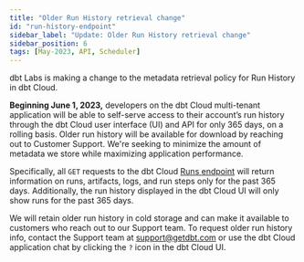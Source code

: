 ```yaml
---
title: "Older Run History retrieval change"
id: "run-history-endpoint"
sidebar_label: "Update: Older Run History retrieval change"
sidebar_position: 6
tags: [May-2023, API, Scheduler]
---
```


dbt Labs is making a change to the metadata retrieval policy for Run History in dbt Cloud. 


**Beginning June 1, 2023,** developers on the dbt Cloud multi-tenant application will be able to self-serve access to their account’s run history through the dbt Cloud user interface (UI) and API for only 365 days, on a rolling basis. Older run history will be available for download by reaching out to Customer Support. We're seeking to minimize the amount of metadata we store while maximizing application performance. 


Specifically, all `GET` requests to the dbt Cloud [Runs endpoint](https://docs.getdbt.com/dbt-cloud/api-v2-legacy#tag/Runs) will return information on runs, artifacts, logs, and run steps only for the past 365 days.  Additionally, the run history displayed in the dbt Cloud UI will only show runs for the past 365 days.  

<Lightbox src="/img/docs/dbt-cloud/rn-run-history.jpg" width="65%" width="100%" title="The dbt Cloud UI displaying a Run History"/>

We will retain older run history in cold storage and can make it available to customers who reach out to our Support team. To request older run history info, contact the Support team at [support@getdbt.com](mailto:support@getdbt.com) or use the dbt Cloud application chat by clicking the `?` icon in the dbt Cloud UI. 

